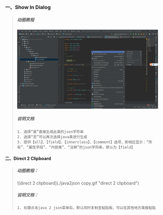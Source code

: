 ### 一、Show In Dialog

> ##### 动图教程
>
> ![pojo2json](./java2json.gif "pojo2json")
>
> ##### 说明文档
>
> ``` 说明文档
> 1. 选择“是”直接生成此类的json字符串
> 2. 选择“否”可以再次选择java类进行生成
> 3. 提供【all】、【field】、【innerclass】、【comment】选项，即相应显示：“所有”、“属性字段”、“内部类”、“注释”的json字符串，默认为【field】
> ```

#### 二、Direct 2 Clipboard

> ##### 动图教程：
> ![direct 2 clipboard](./java2json copy.gif "direct 2 clipboard")
> ##### 说明文档：
> ``` 说明文档：
> 1. 右键点击java 2 json菜单后，默认同时复制至粘贴板，可以在其他地方直接粘贴
> ```
